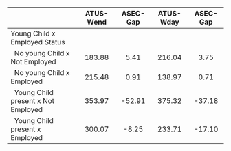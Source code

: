 
|                      |    ATUS-Wend |     ASEC-Gap |    ATUS-Wday |     ASEC-Gap |
| -------------------- | :----------: | :----------: | :----------: | :----------: |
| Young Child x Employed Status |              |              |              |              |
| &nbsp;&nbsp;No young Child x Not Employed |       183.88 |         5.41 |       216.04 |         3.75 |
| &nbsp;&nbsp;No young Child x Employed |       215.48 |         0.91 |       138.97 |         0.71 |
| &nbsp;&nbsp;Young Child present x Not Employed |       353.97 |       -52.91 |       375.32 |       -37.18 |
| &nbsp;&nbsp;Young Child present x Employed |       300.07 |        -8.25 |       233.71 |       -17.10 |

